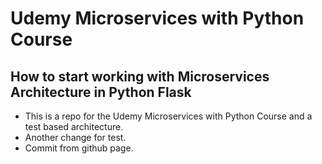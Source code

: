 # Udemy Microservices with Python Course
## How to start working with Microservices Architecture in Python Flask
- This is a repo for the Udemy Microservices with Python Course and a test based architecture.
- Another change for test.
- Commit from github page.
